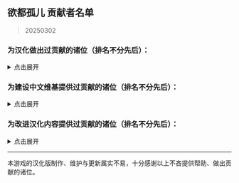## 欲都孤儿 贡献者名单
> 20250302
### 为汉化做出过贡献的诸位（排名不分先后）：
<details>
<summary>点击展开</summary>

- 0-V-O
- 0Mr-Wolf0
- 121090445(蝴蝶终将死)
- 127inch
- 2113693481(G4466)
- 23tinywishes(23-li'l-wishes)
- 27844
- 3428580294(Akane)
- 502y
- 730891196longaotian(阿雨🌧)
- A-kia
- AEEESEEEA(虚空)
- Abreadpuppy
- Aeserchengzi
- Airiowo6181(Airi_owo)
- Albedoui
- AnselCl(Quintillus)
- ApostateJulian(ApostateJulian)
- Barkatze
- BiologyRainbow
- Bl-XY(噬星鸽)
- Blakuout
- Byuzh(白羽之花)
- CH3CHClCOOCH2CH3(Yugoslavia)
- CKRainbow(CKRainbow)
- CharnelKan
- CherubKuar(kuar考爾)
- CheungJY
- Chougaliott(蔻加chouga)
- Chunolate(清睢Clate)
- ClameCyrus
- CountsC(COUNTC)
- Crow153
- CyanAngle(魔女不会魔法)
- CytP-code
- DarkWimd
- Flos0310
- FourtyThree413
- Future-R(未来)
- Gamez4Alpaca
- HCPTangHY
- HamTario0337
- InvBlaze(Sonar.)
- KNKswn
- KPTKJC
- Kagamine-Rinrin(Kagamine_Lilly)
- Khaos423(Mr.Lamb)
- Lemonadestars(柠檬水)
- LeoLiao96(LeoLiao96)
- LetDrummerKickit(月を探して)
- Liano-28
- Lynndaisy
- MOm0M(MOM0M)
- Maenoko(Mer)
- Messiahyurika0717(蓝洋雨)
- MissedHeart(丧心)
- Mizunotsuki
- MorLen-molan
- MuCL2023(良衣)
- NNann1111
- Na2OF4
- Nana027777777(骨头便当)
- NiuTuran(辰未)
- Noirou(I.R.S.A.R)
- NumberSir(Number_Sir)
- ORANGEEMF(华夫饼)
- OracleMystic
- PIKACA2221
- Peri-Yao
- Pingu12657
- PlutoShu2530
- PrunusSerrulata(PrunusSerrulata)
- REI0909(怜)
- Ramiel-s
- Saltedfish1g
- SatoriKochiya
- SenriYuki
- SilverSturgeon(银鲟鱼)
- Smiling0Potato(Smiling Potato)
- StressfulGlenn
- Stvech
- TMChao(芥末篮子)
- Tgdgg(糖包)
- USS-Corvan(Corvan)
- Umineko233(UMINEKO)
- Urped
- VincentHDLee(V)
- Violetahere
- WARMASTER-LEAns(净尘)
- Weinear
- XDCirno9
- XiangQixing(启星)
- YineR0v0(YineR)
- YoumuKon(YoumuKon)
- ZL-XT(ZLZXT)
- ZerxZ(深淵の鴿子)
- acizaa(Dreaming)
- aflbdmp
- amekachan
- aria-chan-trans(Aria)
- bfwqzj
- cat5230(彭猫猫)
- catdexe(Mamon)
- chary0079
- chazi152
- chenshifu1145
- cphxj123(北极星)
- drugl007
- dya3506(dya3506)
- edabchann(edab)
- emicoto(Lune)
- flowwwwwwwww(天川鹅)
- fower151
- gagadog
- geilian
- gn02994106(Ruby)
- himearl(香草兔兔公爵)
- incrediblechou(SVC)
- infinitylose(天玄)
- k9563461(Dorothy79)
- kinshisan(菌丝)
- luoyilate(洛拉姆斯)
- lynchYANG
- mao0316
- maxnb233
- minami29(minami)
- misaka2047
- miyako4828(miyako4828)
- omvjro(+++嫉妒)
- onefrogxx
- pangbaibai27(pangb)
- panzian0212
- polarmail(智)
- qlyxqlyx(阿泠)
- qwedc001(Eric Guo)
- rpk391
- saria177(泥岩的狗)
- soupdumpling420
- spaghetti-22
- sqbsayori
- szbenyx(test)
- tiankong-sky
- touttie
- und3rgr0vvth
- vilandsea
- vvkbbg
- wangba12345(31769636)
- waveyl(wave)
- white-rice94
- whiteofsky
- wmyouff
- wuruoxi(Elf King)
- x635(狗墩子)
- xLuckTlyer(钱德勒)
- xiaojiZack
- xiawu240(妖魔鬼怪快离开⭐)
- yifan010
- yizesha
- ynoppony
- yueeeuan(薄荷奶兔)
- zxaxxc

</details>

### 为建设中文维基提供过贡献的诸位（排名不分先后）：
<details>
<summary>点击展开</summary>

-  
-  
-  
-  
-  
-  
-  
-  
-  
-  
-  
- +++嫉妒
- 05 Guured
- 100Zhi
- 1344535564qwa
- 15727557402zy
- 19543739060lwj
- 1tt1e 1219
- 259172社
- 2Bdada
- 404bk
- 9ty9aku
- A11216266
- A29277935
- A330420
- A471301194
- ALLEN&ALFRED
- ASDA
- Abcd0715
- AceEchoey
- Afterglow
- Aiklai
- Ailiina
- Aither
- Alice nuen
- Alicekawaiiiii
- Alouette
- Aoilen
- Artemis Yang
- Artemismitty12321
- Asgore
- AyW
- Ayndpa
- Baijia
- Baiyan
- Beambook
- Biantai456123
- Birdmanonline
- Bisan
- Bleph
- Bowen
- Capaletric
- Celialapin
- Charl the Internet User
- Cheam
- ChenItse
- ChiESe
- Chiangchiang
- Chikus
- Cindy531824
- CocoPto
- Creeping
- DAX666
- DGCK81LNN
- Damazti3rd
- DavidX
- Ddzzkun
- Deer
- DeformedGodComplex
- DestroyerS
- Dknife
- Dlmily
- DmsHunk
- Dr.Benzin
- Drlaoyang
- Dwvwvvwvwb
- DynamicPageList3 extension
- Echoaround
- EdmundZ
- Eira
- Eldegoss
- EmailChan
- Ensadc
- Estella Clockwork
- Eudemonism00
- F82731848
- FCSfish
- FLLFFL
- FXIZ
- Fei qiu
- Fgftgh
- Flammis023
- Fox hezi02
- FungiEggroll
- Fxsh
- Ghost08
- GhostMiku117
- GraySparrow
- Gurgle
- HaBai
- HaiTsuru
- Haluki81
- HanedaToMo
- Happy1041
- Hawkmoth
- Higuas
- Hiroko
- Hmsterror
- Huangxiaoan10
- Hyphakinshi
- Iijjj
- Isla
- IyLer
- JIZ
- Jjjxj
- K2496745900
- Kacastic
- Kadmz
- Kalopsia
- Kamoeth
- Kanelink
- Khaos423
- Kinvinyl
- Kkkkjl
- Kkoun
- Kochiya kotomi
- Konjac
- Koooooi
- KotomiKochiya
- Kouno Toushi
- Kuriyama
- Kurumi Walnut
- KylarLoveLoveLove
- LONGKONG
- Ladiangory
- Laiet
- Lambda017
- Leaf03
- Leonithas
- Lifeir
- Lingqishi1995
- LittleJinTRE
- Liuyu1122
- Lizo
- Llang
- LonZzz
- LoopSpiner
- Lukute
- Luminescence 516
- LunaticLegacy
- LuneFox
- Luohe
- LupusXLass1404
- Lyjjl
- Lzz
- MOW0
- MagicalAstrogy
- Maidlinmo
- Mango0206
- Maomaoooo
- Marsz413
- Mathevellae
- MediaWiki default
- Meguri
- MiaK
- Miami
- Mian rouge
- Mihotel
- Military border.
- MiraiMirai
- Misaka25K
- Mist007
- Miyako4828
- Momo(afk)
- Momoku1112
- MoonSa
- MoonWX
- Morgas
- Mwt 823
- N-boMB
- Nic0t1ner
- NightRain
- Nigredo420
- Nina061201
- NoDFB
- Nonavere
- NotAracham
- Number Sir
- OAOa
- Orchid712
- Otokam
- OwOx
- PONTIFEXJULIAN
- Pl816098
- Plm
- PolarisLin
- PolliaJ
- PrunusSerrulata
- Purelewd
- Purelewd1
- Putini
- Q299814377
- Qian ge
- Qing Jue
- R18gWhen
- Redesilow
- RetuEase
- Rhine
- Rhy-cea
- Ricoincolor
- RobbinA
- RobinSuKi
- RonseThurro
- S0870217
- Sakuya
- Sanbizes
- Selene-Ling
- Shaun
- Shirokun2024
- Shuangyuanland
- Sigmoni
- Signalblue
- Silas el
- Site098
- SkyF
- SoraL
- SpispsW
- Stagger
- Star1825
- Starrrr
- Stasi
- Strike-AI
- Sulisu
- Sxtcrt
- Syv edit
- TEARSTREAK
- Taiyuan
- Tinygrox
- Tlyer
- Touched
- Trlaitioer
- USB mw
- Upghs2336
- Urasekai
- Utsuho
- Valanthe
- Vampile
- Vanco
- WT4D
- WakaWakaMaya
- Weare
- Weems
- Whimilk
- WhiteSprite
- William531204
- Wingcrae
- Wintergreen
- Wisjdhap
- Wit
- Wit-prophet
- Wit.1
- Wmyth22
- Wtl9242006
- Wutiaomiao
- Www3077665332
- Wwy666
- XSabes
- Ximena520
- Xioalang2550
- Ycy.
- Yesnoaaa
- Yilinshe
- Yis
- Yonehana
- Ysgaos
- Yukiviyugmail
- Yukki
- YunyouLi
- Yuyu-o
- Yyn12251
- ZBIRDzzZ
- ZDich
- Zangyou
- Zephyrs052
- Zero499
- Zhuzi322
- Zino
- Zoe096423
- ZuoYu
- Zzz777
- 不想晚睡
- 什么也不会
- 令雨不是零
- 伊斯
- 佘临
- 余晖
- 你看见头了吗？
- 倾娥
- 八月
- 六黄
- 冰墓
- 北极星勾陈一
- 千纸鹤
- 卢本伟
- 叶工叶
- 吗喽
- 命时
- 咪咪123
- 咸海顿
- 哈哈哈
- 啊什么黄油就不能认真玩了？
- 四月温秋
- 回首易染
- 地下室
- 坏鹅
- 垃圾
- 夜牧
- 天川紫
- 太阳背后的绅士
- 好方
- 孑虚乌有在逃中
- 字杨名小五
- 季度
- 小学生
- 小小香日
- 小微
- 崇宫白狼
- 幽灵是一款我的一生挚爱
- 张献忠
- 德鲁伊心水晶剑
- 心宿二
- 悉尼很可爱
- 惊恐地凝视
- 惠高木惠
- 慈
- 憶97815376461
- 我刚睡醒
- 我是美铝
- 拳皇贞德
- 斯德哥爾摩重度患者
- 方糖于杯中回转
- 星涵是蠢狼
- 昭雪
- 板蓝根
- 柠檬面包
- 查查塞维
- 柳
- 桉肆
- 次哦
- 汪明
- 沃尔玛购物袋
- 沈
- 沙沙
- 没水
- 泡鲁玛
- 流泪猫猫头
- 涂山某小妖
- 狗子
- 猫头鹰玩偶
- 琉影
- 琊樂
- 电飞鼠
- 白思清
- 白木捏猫
- 白羊
- 神鸟方铭
- 福灵剂-0
- 竹子躺着说
- 笠
- 羽蝶蝶
- 翔子
- 老公前夫在天堂
- 老大喵
- 老白干
- 色温
- 芸
- 菜地里的大白菜
- 蒸蒸日上撅撅镇
- 西里斯小店
- 轻灵
- 轻语的风
- 迟云
- 阿利森沃桑
- 阿白的小宝存
- 陈泽
- 陌年微凉
- 零环零理想
- 霜蓝梦凝
- 音银
- 风息云淡
- 风间 雫
- 鱼干不咸不要钱
- 鸽子作者

</details>

### 为改进汉化内容提供过贡献的诸位（排名不分先后）：
<details>
<summary>点击展开</summary>

- 117xxx
- 123gjyy
- 1Shirotori
- 1diotDoomSpira1
- 283952
- 404bako
- ACE-DustofStars
- AEEESEEEA
- ALEXDRAGON555
- AnnAnn1017
- Ark-Two
- Arueee
- BananaBox9487
- BluexBerry6475
- Brandoyifang
- CRSWMYHJ
- Capaletric
- CocLucia
- DachuiWong
- DankerBobcat127
- DeepDark010
- EdminZ
- Eleus7
- EndlessNull
- Eudemonism00
- EvolveCrow
- FLCnhzmry
- Fimmm
- FrostNova67204
- Fuyuhana
- Ghost1420
- Gionaqiaonai
- GuHaiYin
- HAL900O
- HSSkyBoy
- Ham-desu
- Jemella7
- Kyereach
- LeavesWind233
- Maenoko
- Maildd4158
- Melicha114
- Meowmeow030
- MillianaEP
- Minaduki-Shigure
- Moliyi
- MorningLights
- Nemunemu233
- Nep-Timeline
- NkeoPatch
- NumberSir
- OpheliaSH
- Otilia0372
- Paul-16098
- Pewds233
- PichuChen
- Pony-CW
- PostMeridy
- Qkat9
- RL3461
- ReyADis
- Riderdmyf
- Rxase
- SYK1494715212
- Satori114514
- SevenHDoll
- Sharkila
- Shifinia
- ShiroSakurairo
- Sleependermasn
- SlimFight1
- SnapSora
- Sphaela
- TillMist
- Trenza1ore
- Trkyuu
- UphealLaw
- Willy0v0
- Wingcrae
- XonlookerX
- XyMinxin
- Ydm2
- Zed660033
- ZeroRing233
- Zeta1002
- a845563011
- ahhiisme
- andyfrankbloop
- ann049
- arottenpen
- asdll555
- bamfmiddle2
- bd-star
- becifia
- begentle2662
- bibibibiye
- blackteawww
- blackuoi
- branpurnae
- bwhmtyp
- creeping1023
- dizzyfall258
- dufy2000
- fengjixuanhen
- francescahsu
- gengaixingming
- ghost
- gn02994106
- hedynn
- hphhh222
- hyakuyamikaera
- kateW223
- kinogi
- len0112
- liangchengjiuren
- limidafei
- linonetwo
- liwangerde
- loflfo
- luckydeer136
- luke72927
- macaca1014
- manbck
- mark2330
- mengyuxiangsui
- meowmeowmeowmeowmeomeoww
- mirrormirroronwall
- miumiu99-dol
- miyakoAki4828
- monakaJP
- morrisan428
- nasekaoru202
- nekobolo1
- nerine0
- newbie-forever
- orchid712
- orishimo010
- ouo30
- paikoo
- please-enter-a-username
- qwzther
- rainfall1019
- reibu
- robot1415
- ruuu219
- ryou1016
- salagadoola
- scarletea
- scarywhale
- sgj123456
- shanmujiuya
- sheepog
- shenqide5
- si1ence1895
- sm1234xt
- sugy491366
- titituto
- toritorisuki
- tutuzi618
- uhohohoho
- ujhfjosnfksd
- un114514okk
- unins000
- waxchian
- whrfssb
- willie9815
- wozhachengyanhua
- wuyuzegang
- wx348055736
- xiaolok29
- xiaxuede
- xixia0516
- xlx-165
- xuguanpeng
- xurui165023
- xzhxtl
- xzyl4303
- y5353030
- yanm66
- yimoandloucy
- yinleirenlxy
- yoyoliu9189
- yuban01652
- yukko12345
- yundixx
- zhengxiaoyao0716
- zombie0424
- zsbxws

</details>

---
本游戏的汉化版制作、维护与更新属实不易，十分感谢以上不吝提供帮助、做出贡献的诸位。